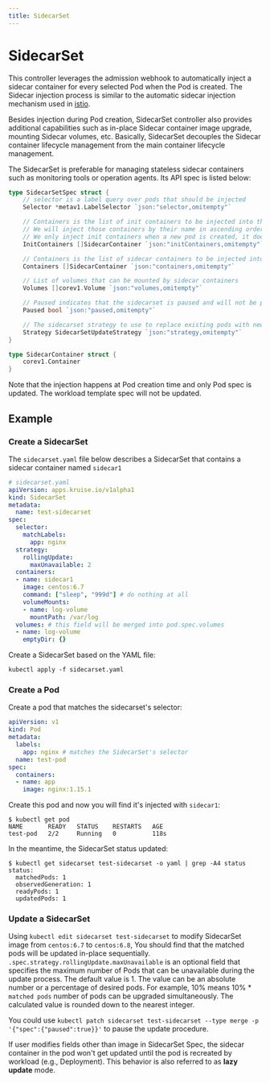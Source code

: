 ```yaml
---
title: SidecarSet
---
```

# SidecarSet

This controller leverages the admission webhook to automatically
inject a sidecar container for every selected Pod when the Pod is created. The Sidecar
injection process is similar to the automatic sidecar injection mechanism used in
[istio](https://istio.io/docs/setup/kubernetes/additional-setup/sidecar-injection/).

Besides injection during Pod creation, SidecarSet controller also provides
additional capabilities such as in-place Sidecar container image upgrade, mounting Sidecar volumes, etc.
Basically, SidecarSet decouples the Sidecar container lifecycle
management from the main container lifecycle management.

The SidecarSet is preferable for managing stateless sidecar containers such as
monitoring tools or operation agents. Its API spec is listed below:

```go
type SidecarSetSpec struct {
	// selector is a label query over pods that should be injected
	Selector *metav1.LabelSelector `json:"selector,omitempty"`

	// Containers is the list of init containers to be injected into the selected pod
	// We will inject those containers by their name in ascending order
	// We only inject init containers when a new pod is created, it does not apply to any existing pod
	InitContainers []SidecarContainer `json:"initContainers,omitempty"`

	// Containers is the list of sidecar containers to be injected into the selected pod
	Containers []SidecarContainer `json:"containers,omitempty"`

	// List of volumes that can be mounted by sidecar containers
	Volumes []corev1.Volume `json:"volumes,omitempty"`

	// Paused indicates that the sidecarset is paused and will not be processed by the sidecarset controller.
	Paused bool `json:"paused,omitempty"`

	// The sidecarset strategy to use to replace existing pods with new ones.
	Strategy SidecarSetUpdateStrategy `json:"strategy,omitempty"`
}

type SidecarContainer struct {
    corev1.Container
}
```

Note that the injection happens at Pod creation time and only Pod spec is updated.
The workload template spec will not be updated.

## Example

### Create a SidecarSet

The `sidecarset.yaml` file below describes a SidecarSet that contains a sidecar container named `sidecar1`

```yaml
# sidecarset.yaml
apiVersion: apps.kruise.io/v1alpha1
kind: SidecarSet
metadata:
  name: test-sidecarset
spec:
  selector:
    matchLabels:
      app: nginx
  strategy:
    rollingUpdate:
      maxUnavailable: 2
  containers:
  - name: sidecar1
    image: centos:6.7
    command: ["sleep", "999d"] # do nothing at all
    volumeMounts:
    - name: log-volume
      mountPath: /var/log
  volumes: # this field will be merged into pod.spec.volumes
  - name: log-volume
    emptyDir: {}
```

Create a SidecarSet based on the YAML file:

```shell
kubectl apply -f sidecarset.yaml
```

### Create a Pod

Create a pod that matches the sidecarset's selector:

```yaml
apiVersion: v1
kind: Pod
metadata:
  labels:
    app: nginx # matches the SidecarSet's selector
  name: test-pod
spec:
  containers:
  - name: app
    image: nginx:1.15.1
```

Create this pod and now you will find it's injected with `sidecar1`:

```shell
$ kubectl get pod
NAME       READY   STATUS    RESTARTS   AGE
test-pod   2/2     Running   0          118s
```

In the meantime, the SidecarSet status updated:

```shell
$ kubectl get sidecarset test-sidecarset -o yaml | grep -A4 status
status:
  matchedPods: 1
  observedGeneration: 1
  readyPods: 1
  updatedPods: 1
```

### Update a SidecarSet

Using `kubectl edit sidecarset test-sidecarset` to modify SidecarSet image from `centos:6.7` to `centos:6.8`, You should find that the matched pods will be updated in-place sequentially.
`.spec.strategy.rollingUpdate.maxUnavailable` is an optional field that specifies the maximum number of Pods that can be unavailable during the update process. The default value is 1. The value can be an absolute number or a percentage of desired pods. For example, 10% means 10% * `matched pods` number of pods can be upgraded simultaneously. The calculated value is rounded down to the nearest integer.

You could use `kubectl patch sidecarset test-sidecarset --type merge -p '{"spec":{"paused":true}}'` to pause the update procedure.

If user modifies fields other than image in SidecarSet Spec, the sidecar container in the pod won't get updated until the pod is recreated by workload (e.g., Deployment).
This behavior is also referred to as **lazy update** mode.

